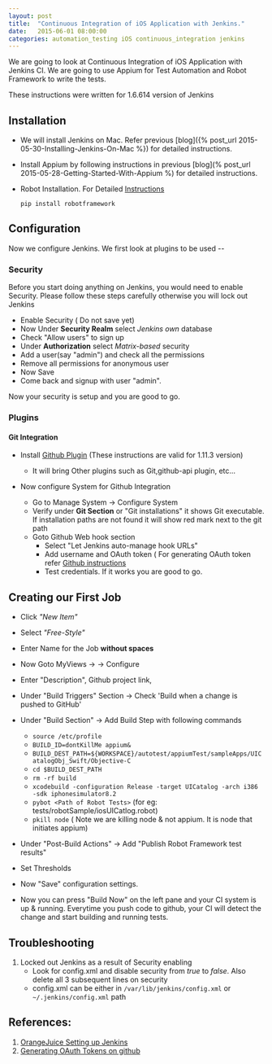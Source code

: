 ```yaml
---
layout: post
title:  "Continuous Integration of iOS Application with Jenkins."
date:   2015-06-01 08:00:00
categories: automation_testing iOS continuous_integration jenkins
---
```



We are going to look at Continuous Integration of iOS Application with Jenkins CI. We are going to use Appium for Test Automation and Robot Framework to write the tests.

These instructions were written for 1.6.614 version of Jenkins

## Installation

* We will install Jenkins on Mac. Refer previous [blog]({% post_url 2015-05-30-Installing-Jenkins-On-Mac %}) for detailed instructions.
* Install Appium by following instructions in previous [blog](% post_url 2015-05-28-Getting-Started-With-Appium %) for detailed instructions.
* Robot Installation. For Detailed [Instructions](http://robotframework.org/robotframework/latest/RobotFrameworkUserGuide.html#installation-instructions)

	`pip install robotframework`
 
## Configuration

Now we configure Jenkins. We first look at plugins to be used --

### Security

Before you start doing anything on Jenkins, you would need to enable Security. Please follow these steps carefully otherwise you will lock out Jenkins

* Enable Security ( Do not save yet)
* Now Under **Security Realm** select *Jenkins own* database
* Check "Allow users" to sign up
* Under **Authorization** select *Matrix-based* security
* Add a user(say "admin") and check all the permissions
* Remove all permissions for anonymous user
* Now Save
* Come back and signup with user "admin".

Now your security is setup and you are good to go.

### Plugins

#### Git Integration

* Install [Github Plugin](https://wiki.jenkins-ci.org/display/JENKINS/Github+Plugin) (These instructions are valid for 1.11.3 version) 

	+ It will bring Other plugins such as Git,github-api plugin, etc...

* Now configure System for Github Integration

	+ Go to Manage System -> Configure System
	+ Verify under **Git Section** or "Git installations" it shows Git executable. If installation paths are not found it will show red mark next to the git path
	+ Goto Github Web hook section
		- Select "Let Jenkins auto-manage hook URLs"
		- Add username and OAuth token ( For generating OAuth token refer [Github instructions](https://help.github.com/articles/creating-an-access-token-for-command-line-use/)
		- Test credentials. If it works you are good to go.

## Creating our First Job

* Click *"New Item"*
* Select *"Free-Style"*
* Enter Name for the Job **without spaces**
* Now Goto MyViews -> <New Item> -> Configure
* Enter "Description", Github project link,  
* Under "Build Triggers" Section -> Check 'Build when a change is pushed to GitHub'
* Under "Build Section" -> Add Build Step with following commands
	+ `source /etc/profile`
	+ `BUILD_ID=dontKillMe appium&`
	+ `BUILD_DEST_PATH=${WORKSPACE}/autotest/appiumTest/sampleApps/UICatalogObj_Swift/Objective-C`
	+ `cd $BUILD_DEST_PATH`
	+ `rm -rf build`
	+ `xcodebuild -configuration Release -target UICatalog -arch i386 -sdk iphonesimulator8.2`
	+ `pybot <Path of Robot Tests>` (for eg: tests/robotSample/iosUICatlog.robot)
	+ `pkill node` ( Note we are killing node & not appium. It is node that initiates appium)
	
* Under "Post-Build Actions" -> Add "Publish Robot Framework test results"
* Set Thresholds
* Now "Save" configuration settings.
* Now you can press "Build Now" on the left pane and your CI system is up & running. Everytime you push code to github, your CI will detect the change and start building and running tests.

## Troubleshooting

1. Locked out Jenkins as a result of Security enabling
    * Look for config.xml and disable security from *true* to *false*. Also delete all 3 subsequent lines on security
    * config.xml can be either in `/var/lib/jenkins/config.xml` or `~/.jenkins/config.xml` path
	

## References:

1. [OrangeJuice Setting up Jenkins](http://orangejuiceliberationfront.com/setting-up-jenkins-for-github-and-xcode-with-nightlies/)
2. [Generating OAuth Tokens on github](https://help.github.com/articles/creating-an-access-token-for-command-line-use/)